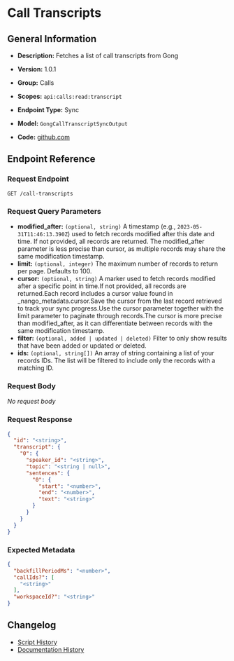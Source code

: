 <!-- BEGIN GENERATED CONTENT -->
# Call Transcripts

## General Information

- **Description:** Fetches a list of call transcripts from Gong

- **Version:** 1.0.1
- **Group:** Calls
- **Scopes:** `api:calls:read:transcript`
- **Endpoint Type:** Sync
- **Model:** `GongCallTranscriptSyncOutput`
- **Code:** [github.com](https://github.com/NangoHQ/integration-templates/tree/main/integrations/gong/syncs/call-transcripts.ts)


## Endpoint Reference

### Request Endpoint

`GET /call-transcripts`

### Request Query Parameters

- **modified_after:** `(optional, string)` A timestamp (e.g., `2023-05-31T11:46:13.390Z`) used to fetch records modified after this date and time. If not provided, all records are returned. The modified_after parameter is less precise than cursor, as multiple records may share the same modification timestamp.
- **limit:** `(optional, integer)` The maximum number of records to return per page. Defaults to 100.
- **cursor:** `(optional, string)` A marker used to fetch records modified after a specific point in time.If not provided, all records are returned.Each record includes a cursor value found in _nango_metadata.cursor.Save the cursor from the last record retrieved to track your sync progress.Use the cursor parameter together with the limit parameter to paginate through records.The cursor is more precise than modified_after, as it can differentiate between records with the same modification timestamp.
- **filter:** `(optional, added | updated | deleted)` Filter to only show results that have been added or updated or deleted.
- **ids:** `(optional, string[])` An array of string containing a list of your records IDs. The list will be filtered to include only the records with a matching ID.

### Request Body

_No request body_

### Request Response

```json
{
  "id": "<string>",
  "transcript": {
    "0": {
      "speaker_id": "<string>",
      "topic": "<string | null>",
      "sentences": {
        "0": {
          "start": "<number>",
          "end": "<number>",
          "text": "<string>"
        }
      }
    }
  }
}
```

### Expected Metadata

```json
{
  "backfillPeriodMs": "<number>",
  "callIds?": [
    "<string>"
  ],
  "workspaceId?": "<string>"
}
```

## Changelog

- [Script History](https://github.com/NangoHQ/integration-templates/commits/main/integrations/gong/syncs/call-transcripts.ts)
- [Documentation History](https://github.com/NangoHQ/integration-templates/commits/main/integrations/gong/syncs/call-transcripts.md)

<!-- END  GENERATED CONTENT -->

